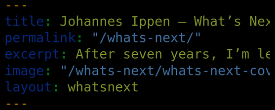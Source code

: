```yaml
---
title: Johannes Ippen – What’s Next?
permalink: "/whats-next/"
excerpt: After seven years, I’m leaving Wooga. Tell me what I should do next.
image: "/whats-next/whats-next-cover.jpg"
layout: whatsnext
---
```


<meta name="format-detection" content="telephone=no">
<link rel="stylesheet" href="league-webfont/stylesheet.css" type="text/css" charset="utf-8">
<style type="text/css">
  html {
    height: 100%;
  }
  body {
    font-family: 'League Spartan';
    background: #000;
    background-size: cover;
    font-size: 50px;
    line-height: 100%;
    margin: 0;
    height: 100%;
    -webkit-text-size-adjust: 100%;
    text-align: left;
  }
  body.step-final .big-frame {
    align-items: center;
    justify-content: center;
  }
  h1 b svg {
    width: 12px;
    margin: -6px -3px 0 4px;
    vertical-align: top;
  }
  .big-frame-answers {
    text-transform: uppercase;
    margin-left: -10px;
  }
  @media (max-width: 450px) and (min-height: 300px) {
    body {
      font-size: 33px;
    }
    h1 {
      margin-left: -4px!important;
      margin-top: -1px!important;
    }
    h1 br {
      display: none;
    }
    h1 b svg {
      width: 7px;
      margin: -4px -2px 0 2px;
      vertical-align: top;
    }
    .big-frame-answer {
      margin-top: 10px;
      margin-left: 0!important;
    }
    #answer-link-hire {
      max-width: 250px;
    }
    .answer-link-short {
      max-width: 300px;
    }
  }
  @media (min-width: 1000px) and (min-height: 300px) {
    body {
      font-size: 55px;
    }
    h1 {
      margin-left: -7px!important;
      margin-top: -3px!important;
    }
    h1 b svg {
      width: 14px;
      margin: -6px -3px 0 4px;
      vertical-align: top;
    }
  }
  @media (min-width: 1130px) and (min-height: 400px) {
    body {
      font-size: 60px;
    }
    h1 b svg {
      width: 16px;
      margin: -8px -3px 0 5px;
      vertical-align: top;
    }
  }
  @media (min-width: 1260px) and (min-height: 500px) {
    body {
      font-size: 70px;
    }
    h1 b svg {
      width: 20px;
      margin: -10px -5px 0 7px;
      vertical-align: top;
    }
  }
  @media (min-width: 1420px) and (min-height: 600px) {
    body {
      font-size: 80px;
    }
  }
  .big-frame {
    display: flex;
    flex-direction: column;
    height: 100%;
    justify-content: space-between;
  }
  h1 {
    text-transform: uppercase;
    margin-left: -10px;
    margin-top: -6px;
    color: #eee;
    font-size: 1em;
  }
  h1 b {
    color: #ff0;
    cursor: pointer;
    white-space: nowrap;
  }
  h1 b svg path {
    fill: #ff0;
  }
  .big-frame-answer {
    display: block;
    color: #eee;
    text-decoration: none;
  }
  .big-frame-answer:hover {
    color: #ff0;
    cursor: pointer;
  }
  #big-frame-video {
    position: fixed;
    opacity: .7;
    top: 50%;
    left: 50%;
    min-width: 100vw;
    min-height: 100vh;
    z-index: -100;
    transform: translate(-50%, -50%);
  }
  .big-frame-answers,
  h1,
  #countdown-holder {
    display: none;
  }
  #countdown-holder {
    color: #fff;
  }
  .step-start #answers-start,
  .step-start #headline-start,
  .step-hire #answers-hire,
  .step-hire #headline-hire,
  .step-company #answers-company,
  .step-company #headline-company,
  .step-country #answers-country,
  .step-country #headline-country,
  .step-final #countdown-holder {
    display: block;
  }
</style>

<video id="big-frame-video" autoplay muted playsinline plays-inline webkit-playsinline>
  <source src="background-tuesday.webmhd.webm" type="video/webm"></source>
  <source src="background-tuesday.mp4" type="video/mp4"></source>
</video>

<!-- url(/img/whatsnext_placeholder.jpg) center  -->

<div class="big-frame">
  <h1 id="headline-start"><span>After seven years, I’m <br>leaving Wooga. </span><b>What{% include bolt.svg %}s Next?</b></h1>
  <h1 id="headline-hire"><b> &larr; </b>Let’s speak! Here is a bit more about me:</h1>
  <h1 id="headline-company"><b> &larr; </b>What kind of company should that be?</h1>
  <h1 id="headline-country"><b> &larr; </b>Let’s stay in contact!</h1>
  <div id="countdown-holder"></div>
  <div id="answers-start" class="big-frame-answers">
    <a id="answer-link-hire" class="big-frame-answer">&#127312; Work with me!</a>
    <a id="answer-link-company" class="big-frame-answer">&#127313; Start a company!</a>
    <a id="answer-link-country" class="big-frame-answer">&#127314; Leave the country!</a>
  </div>
  <div id="answers-hire" class="big-frame-answers">
    <a id="answer-link-linkedin" class="big-frame-answer" href="https://www.linkedin.com/in/johannesippen/">&#127312; Linkedin</a>
    <a id="answer-link-cv" class="big-frame-answer" href="https://www.dropbox.com/s/xwo35sup53rjz6w/curriculum_vitae_johannes_ippen.pdf?dl=0">&#127313; My CV</a>
    <a id="answer-link-portfolio" class="big-frame-answer" href="http://johannesippen.com">&#127314; Portfolio</a>
  </div>
  <div id="answers-company" class="big-frame-answers">
    <a  id="answer-link-belooga" class="big-frame-answer answer-link-final">&#127312; A game studio: “Belooga”</a>
    <a  id="answer-link-designsomething" class="big-frame-answer answer-link-final answer-link-short">&#127313; Something with Design </a>
    <a id="answer-link-survey" class="big-frame-answer answer-link-short" href="https://docs.google.com/forms/d/e/1FAIpQLSf-09xK9ZMllVFRsY3stnwcN4wMj-jcw-znjzN3XJvyy6grCQ/viewform?usp=sf_link" target="_blank">&#127314; I have a better idea …</a>
  </div>
  <div id="answers-country" class="big-frame-answers">
    <a class="big-frame-answer" id="answer-link-phone" href="phone:00491743614567">&#127312; +49 174 361 45 67</a>
    <a class="big-frame-answer" id="answer-link-email" href="mailto:ich@johannesippen.com">&#127313; Email</a>
    <a class="big-frame-answer" id="answer-link-web" href="http://johannesippen.com">&#127314; Web</a>
  </div>
</div>

<script src="http://zeptojs.com/zepto.min.js" type="text/javascript" charset="utf-8"></script>
<script type="text/javascript">

  var _gaq = _gaq || [];
	if((/johannesippen/).test(window.location.hostname)) {
	  _gaq.push(['_setAccount', 'UA-10162229-4']);
	  _gaq.push(['_trackPageview']);
	}

  (function() {
    var ga = document.createElement('script'); ga.type = 'text/javascript'; ga.async = true;
    ga.src = ('https:' == document.location.protocol ? 'https://ssl' : 'http://www') + '.google-analytics.com/ga.js';
    var s = document.getElementsByTagName('script')[0]; s.parentNode.insertBefore(ga, s);
  })();

</script>
<script type="text/javascript" charset="utf-8">
  $(function(){
    $('body').attr('class','step-start');
    $('h1 b').on('click',function(){
      $('body').attr('class','step-start');
    });
    $('#answer-link-hire').on('click',function(){
      $('body').attr('class','step-hire');
    });
    $('#answer-link-company').on('click',function(){
      $('body').attr('class','step-company');
    });
    $('#answer-link-country').on('click',function(){
      $('body').attr('class','step-country');
    });
    $('.answer-link-final').on('click',function(){
      $('body').attr('class','step-final');
    });
    $('#answer-link-survey').on('click',function(){
      $('body').attr('class','step-final');
    });
    $('a').on('click',function(x,e){
      _gaq.push(['_trackEvent', 'whatsnext', this.id]);
    })
    
  });
</script>
<script type="text/javascript" charset="utf-8" src="countdown.min.js"></script>
<script type="text/javascript" charset="utf-8">

countdown.setLabels(
	' | |:|:|:|:|:|:|:|:|:',
	' | |:|:|:|:|:|:|:|:|:',
	'',
	'',
	'',
	function(n){ return n.toString(); });

var clock = document.getElementById("countdown-holder")
  , targetDate = new Date(2018, 00, 03);

clock.innerHTML = countdown(targetDate).toString();
setInterval(function(){

  clock.innerHTML = countdown(targetDate).toString();
}, 1000);    
    
</script>
